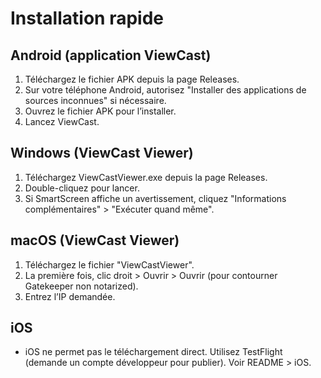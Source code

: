 # Installation rapide

## Android (application ViewCast)
1. Téléchargez le fichier APK depuis la page Releases.
2. Sur votre téléphone Android, autorisez "Installer des applications de sources inconnues" si nécessaire.
3. Ouvrez le fichier APK pour l’installer.
4. Lancez ViewCast.

## Windows (ViewCast Viewer)
1. Téléchargez ViewCastViewer.exe depuis la page Releases.
2. Double-cliquez pour lancer.
3. Si SmartScreen affiche un avertissement, cliquez "Informations complémentaires" > "Exécuter quand même".

## macOS (ViewCast Viewer)
1. Téléchargez le fichier "ViewCastViewer".
2. La première fois, clic droit > Ouvrir > Ouvrir (pour contourner Gatekeeper non notarized).
3. Entrez l’IP demandée.

## iOS
- iOS ne permet pas le téléchargement direct. Utilisez TestFlight (demande un compte développeur pour publier). Voir README > iOS.
